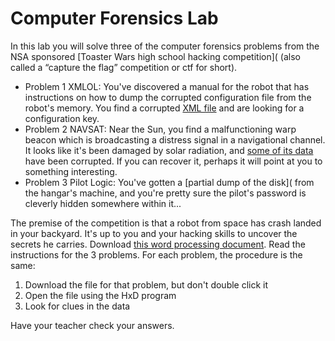 # Computer Forensics Lab
In this lab you will solve three of the computer forensics problems from the NSA sponsored [Toaster Wars high school hacking competition]( (also called a “capture the flag” competition or ctf for short). 
+ Problem 1 XMLOL: You've discovered a manual for the robot that has instructions on how to dump the corrupted configuration file from the robot's memory. You find a corrupted [XML file](tmpVrg2Ah.xml) and are looking for a configuration key.
+ Problem 2 NAVSAT: Near the Sun, you find a malfunctioning warp beacon which is broadcasting a distress signal in a navigational channel. It looks like it's been damaged by solar radiation, and [some of its data](recovery.zip) have been corrupted. If you can recover it, perhaps it will point at you to something interesting.
+ Problem 3 Pilot Logic: You've gotten a [partial dump of the disk]( from the hangar's machine, and you're pretty sure the pilot's password is cleverly hidden somewhere within it...

The premise of the competition is that a robot from space has crash landed in your backyard. It's up to you and your hacking skills to uncover the secrets he carries.
Download [this word processing document](https://github.com/APCSPrinciples/APCSPrinciples.github.io/blob/master/Worksheets/ComputerForensicsLab1.doc?raw=true). Read the instructions for the 3 problems. For each problem, the procedure is the same:
1. Download the file for that problem, but don't double click it
2. Open the file using the HxD program 
3. Look for clues in the data

Have your teacher check your answers. 
